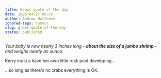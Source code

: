 ```yaml
---
title: Gross quote of the day
date: 2005-04-27 08:59
author: Andrew Matthews
ignored-tags: humour
slug: gross-quote-of-the-day
status: published
---
```


*Your baby is now nearly 3 inches long - **about the size of a jumbo shrimp** - and weighs nearly an ounce.*

Kerry must a have her own little rock pool developing...

...so long as there's no crabs everything is OK.

